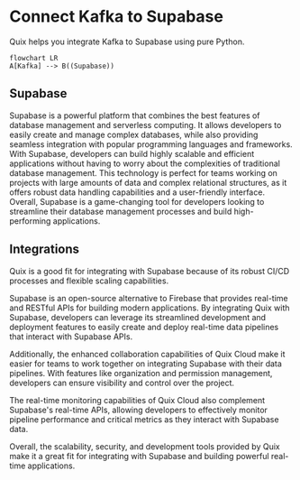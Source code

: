 # Connect Kafka to Supabase

Quix helps you integrate Kafka to Supabase using pure Python.

```mermaid
flowchart LR
A[Kafka] --> B((Supabase))
```

## Supabase

Supabase is a powerful platform that combines the best features of database management and serverless computing. It allows developers to easily create and manage complex databases, while also providing seamless integration with popular programming languages and frameworks. With Supabase, developers can build highly scalable and efficient applications without having to worry about the complexities of traditional database management. This technology is perfect for teams working on projects with large amounts of data and complex relational structures, as it offers robust data handling capabilities and a user-friendly interface. Overall, Supabase is a game-changing tool for developers looking to streamline their database management processes and build high-performing applications.

## Integrations

Quix is a good fit for integrating with Supabase because of its robust CI/CD processes and flexible scaling capabilities. 

Supabase is an open-source alternative to Firebase that provides real-time and RESTful APIs for building modern applications. By integrating Quix with Supabase, developers can leverage its streamlined development and deployment features to easily create and deploy real-time data pipelines that interact with Supabase APIs.

Additionally, the enhanced collaboration capabilities of Quix Cloud make it easier for teams to work together on integrating Supabase with their data pipelines. With features like organization and permission management, developers can ensure visibility and control over the project.

The real-time monitoring capabilities of Quix Cloud also complement Supabase's real-time APIs, allowing developers to effectively monitor pipeline performance and critical metrics as they interact with Supabase data.

Overall, the scalability, security, and development tools provided by Quix make it a great fit for integrating with Supabase and building powerful real-time applications.

